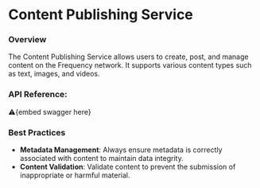 # Content Publishing Service

### **Overview**

The Content Publishing Service allows users to create, post, and manage content on the Frequency network. It supports various content types such as text, images, and videos.

### **API Reference:**

⚠️{embed swagger here}

### **Best Practices**

- **Metadata Management**: Always ensure metadata is correctly associated with content to maintain data integrity.
- **Content Validation**: Validate content to prevent the submission of inappropriate or harmful material.
